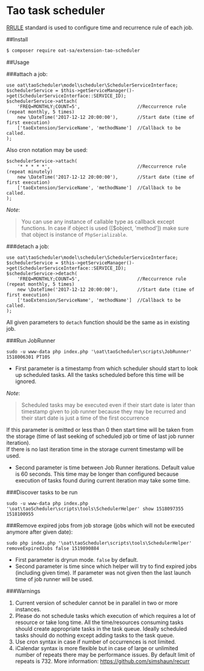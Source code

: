 # Tao task scheduler

[RRULE](https://tools.ietf.org/html/rfc5545) standard is used to configure time and recurrence rule of each job.

##Install

```bash
$ composer require oat-sa/extension-tao-scheduler
```

##Usage

###attach a job:

```
use oat\taoScheduler\model\scheduler\SchedulerServiceInterface;
$schedulerService = $this->getServiceManager()->get(SchedulerServiceInterface::SERVICE_ID);
$schedulerService->attach(
    'FREQ=MONTHLY;COUNT=5',                     //Reccurrence rule (repeat monthly, 5 times)  
    new \DateTime('2017-12-12 20:00:00'),       //Start date (time of first execution) 
    ['taoExtension/ServiceName', 'methodName']  //Callback to be called.
);
```

Also cron notation may be used:
```
$schedulerService->attach(
    '* * * * *',                                //Reccurrence rule (repeat minutely)  
    new \DateTime('2017-12-12 20:00:00'),       //Start date (time of first execution) 
    ['taoExtension/ServiceName', 'methodName']  //Callback to be called.
);
```

_Note_: 
> You can use any instance of callable type as callback except functions. In case if object is used ([$object, 'method']) make sure that object is instance of `PhpSerializable`.  

###detach a job:

```
use oat\taoScheduler\model\scheduler\SchedulerServiceInterface;
$schedulerService = $this->getServiceManager()->get(SchedulerServiceInterface::SERVICE_ID);
$schedulerService->detach(
    'FREQ=MONTHLY;COUNT=5',                     //Reccurrence rule (repeat monthly, 5 times)  
    new \DateTime('2017-12-12 20:00:00'),       //Start date (time of first execution) 
    ['taoExtension/ServiceName', 'methodName']  //Callback to be called.
);
```

All given parameters to `detach` function should be the same as in existing job.

###Run JobRunner

```
sudo -u www-data php index.php '\oat\taoScheduler\scripts\JobRunner' 1518006301 PT10S
```

- First parameter is a timestamp from which scheduler should start to look up scheduled tasks. 
All the tasks scheduled before this time will be ignored.

_Note_: 
> Scheduled tasks may be executed even if their start date is later than timestamp given to job runner because they may be recurred and their start date is just a time of the first occurrence      

If this parameter is omitted or less than 0 then start time will be taken from the storage (time of last seeking of scheduled job or time of last job runner iteration).  
If there is no last iteration time in the storage current timestamp will be used.

- Second parameter is time between Job Runner iterations. Default value is 60 seconds. This time may be longer than configured because execution of tasks found during current iteration may take some time. 

###Discover tasks to be run

```
sudo -u www-data php index.php '\oat\taoScheduler\scripts\tools\SchedulerHelper' show 1518097355 1518100955 
```

###Remove expired jobs from job storage (jobs which will not be executed anymore after given date):

```
sudo php index.php '\oat\taoScheduler\scripts\tools\SchedulerHelper' removeExpiredJobs false 1519890884 
```

- First parameter is dryrun mode. `false` by default. 
- Second parameter is time since which helper will try to find expired jobs (including given time). If parameter was not given then the last launch time of job runner will be used.

###Warnings

1. Current version of scheduler cannot be in parallel in two or more instances.
2. Please do not schedule tasks which execution of which requires a lot of resource or take long time. All the time/resources consuming tasks should create appropriate tasks in the task queue. Ideally scheduled tasks should do nothing except adding tasks to the task queue.
3. Use cron syntax in case if number of occurrences is not limited.
4. iCalendar syntax is more flexible but in case of large or unlimited number of repeats there may be performance issues. By default limit of repeats is 732. More information: https://github.com/simshaun/recurr
